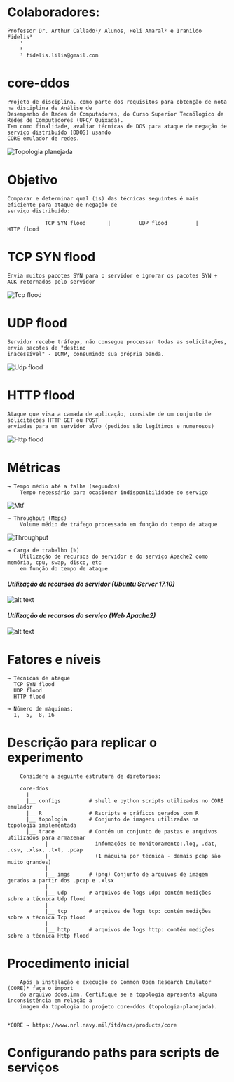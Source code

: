 # Colaboradores: 
    Professor Dr. Arthur Callado¹/ Alunos, Heli Amaral² e Iranildo Fidelis³
    	¹
    	² 
    	³ fidelis.lilia@gmail.com

# core-ddos 
    Projeto de disciplina, como parte dos requisitos para obtenção de nota na disciplina de Análise de 
    Desempenho de Redes de Computadores, do Curso Superior Tecnólogico de Redes de Computadores (UFC/ Quixadá). 
    Tem como finalidade, avaliar técnicas de DOS para ataque de negação de serviço distribuído (DDOS) usando 
    CORE emulador de redes. 
    
![Topologia planejada](https://raw.githubusercontent.com/Fid04/core-ddos/master/topologia/topologia-planejada.png)

# Objetivo
    Comparar e determinar qual (is) das técnicas seguintes é mais eficiente para ataque de negação de 
    serviço distribuído:

     			TCP SYN flood       |         UDP flood         |         HTTP flood

# TCP SYN flood 
    Envia muitos pacotes SYN para o servidor e ignorar os pacotes SYN + ACK retornados pelo servidor  
    
![Tcp flood](https://raw.githubusercontent.com/Fid04/core-ddos/master/trace/synflood.png)

# UDP flood   
    Servidor recebe tráfego, não consegue processar todas as solicitações, envia pacotes de "destino 
    inacessível" - ICMP, consumindo sua própria banda.  
    
![Udp flood](https://raw.githubusercontent.com/Fid04/core-ddos/master/trace/udpflood.png)

# HTTP flood 
    Ataque que visa a camada de aplicação, consiste de um conjunto de solicitações HTTP GET ou POST 
    enviadas para um servidor alvo (pedidos são legítimos e numerosos)
    
![Http flood](https://raw.githubusercontent.com/Fid04/core-ddos/master/trace/httpflood.png)

# Métricas

    → Tempo médio até a falha (segundos)
        Tempo necessário para ocasionar indisponibilidade do serviço

![Mtf](https://raw.githubusercontent.com/Fid04/core-ddos/master/R/mtf.png)
                   
    → Throughput (Mbps)              
        Volume médio de tráfego processado em função do tempo de ataque

![Throughput](https://raw.githubusercontent.com/Fid04/core-ddos/master/R/vazao.png)
        
    → Carga de trabalho (%)
        Utilização de recursos do servidor e do serviço Apache2 como memória, cpu, swap, disco, etc 
        em função do tempo de ataque 
                  
#### *Utilização de recursos do servidor (Ubuntu Server 17.10)*

![alt text](https://raw.githubusercontent.com/Fid04/core-ddos/master/trace/imgs/servidor.png)
                      
#### *Utilização de recursos do serviço (Web Apache2)*

![alt text](https://raw.githubusercontent.com/Fid04/core-ddos/master/trace/imgs/apache.png)

   
# Fatores e níveis

    → Técnicas de ataque          
      TCP SYN flood
      UDP flood
      HTTP flood
                   
    → Número de máquinas:  
      1,  5,  8, 16


# Descrição para replicar o experimento

        Considere a seguinte estrutura de diretórios:
        
        core-ddos
          |
          |__ configs         # shell e python scripts utilizados no CORE emulador
          |__ R               # Rscripts e gráficos gerados com R  
          |__ topologia       # Conjunto de imagens utilizadas na topologia implementada 
          |__ trace           # Contém um conjunto de pastas e arquivos utilizados para armazenar 
                |               infomações de monitoramento:.log, .dat, .csv, .xlsx, .txt, .pcap 
                |               (1 máquina por técnica - demais pcap são muito grandes)                    
                |                
                |__ imgs      # (png) Conjunto de arquivos de imagem gerados a partir dos .pcap e .xlsx 
                |
                |__ udp       # arquivos de logs udp: contém medições sobre a técnica Udp flood
                |
                |__ tcp       # arquivos de logs tcp: contém medições sobre a técnica Tcp flood
                |
                |__ http      # arquivos de logs http: contém medições sobre a técnica Http flood
                
             
                    
# Procedimento inicial 

  	    Após a instalação e execução do Common Open Research Emulator (CORE)* faça o import
        do arquivo ddos.imn. Certifique se a topologia apresenta alguma inconsistência em relação a 
        imagem da topologia do projeto core-ddos (topologia-planejada).


  	*CORE → https://www.nrl.navy.mil/itd/ncs/products/core 

# Configurando paths para scripts de serviços





